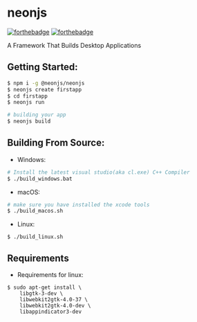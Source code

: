 # neonjs

[![forthebadge](https://forthebadge.com/images/badges/made-with-c-plus-plus.svg)](https://forthebadge.com)
[![forthebadge](https://forthebadge.com/images/badges/made-with-javascript.svg)](https://forthebadge.com)

A Framework That Builds Desktop Applications

## Getting Started:
```sh
$ npm i -g @neonjs/neonjs
$ neonjs create firstapp 
$ cd firstapp
$ neonjs run

# building your app
$ neonjs build
```

## Building From Source:

- Windows:
```bash
# Install the latest visual studio(aka cl.exe) C++ Compiler
$ ./build_windows.bat
```

- macOS:
```bash
# make sure you have installed the xcode tools
$ ./build_macos.sh
```

- Linux:
```
$ ./build_linux.sh
```

## Requirements
- Requirements for linux:
```
$ sudo apt-get install \ 
    libgtk-3-dev \ 
    libwebkit2gtk-4.0-37 \ 
    libwebkit2gtk-4.0-dev \
    libappindicator3-dev
```
